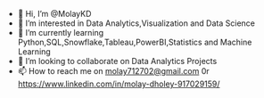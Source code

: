 - 👋 Hi, I’m @MolayKD
- 👀 I’m interested in Data Analytics,Visualization and Data Science
- 🌱 I’m currently learning Python,SQL,Snowflake,Tableau,PowerBI,Statistics and Machine Learning
- 💞️ I’m looking to collaborate on Data Analytics Projects
- 📫 How to reach me on molay712702@gmail.com 0r https://www.linkedin.com/in/molay-dholey-917029159/

<!---
MolayKD/MolayKD is a ✨ special ✨ repository because its `README.md` (this file) appears on your GitHub profile.
You can click the Preview link to take a look at your changes.
--->
